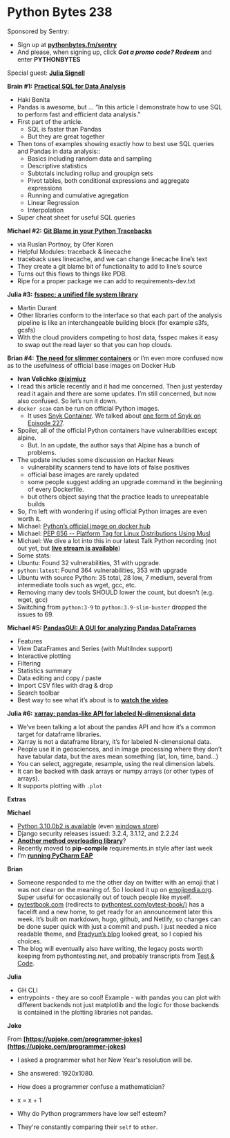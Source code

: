 # Python Bytes 238

Sponsored by Sentry:

- Sign up at [**pythonbytes.fm/sentry**](https://pythonbytes.fm/sentry)
- And please, when signing up, click ***Got a promo code? Redeem*** and enter **PYTHONBYTES**

Special guest: [**Julia Signell**](https://twitter.com/JSignell)


**Brain #1:** [**Practical SQL for Data Analysis**](https://hakibenita.com/sql-for-data-analysis)

- Haki Benita
- Pandas is awesome, but … “In this article I demonstrate how to use SQL to perform fast and efficient data analysis.”
- First part of the article. 
	- SQL is faster than Pandas
	- But they are great together
- Then tons of examples showing exactly how to best use SQL queries and Pandas in data analysis::
	- Basics including random data and sampling
	- Descriptive statistics
	- Subtotals including rollup and groupign sets
	- Pivot tables, both conditional expressions and aggregate expressions
	- Running and cumulative agregation
	- Linear Regression
	- Interpolation
- Super cheat sheet for useful SQL queries


**Michael #2:** [**Git Blame in your Python Tracebacks**](https://twitter.com/ruslanoid/status/1396890700634066945)

- via Ruslan Portnoy, by Ofer Koren
- Helpful Modules: traceback & linecache
- traceback uses linecache, and we can change linecache line’s text
- They create a git blame bit of functionality to add to line’s source
- Turns out this flows to things like PDB.
- Ripe for a proper package we can add to requirements-dev.txt

**Julia #3:** [**fsspec: a unified file system library**](https://filesystem-spec.readthedocs.io/en/latest/)

- Martin Durant
- Other libraries conform to the interface so that each part of the analysis pipeline is like an interchangeable building block (for example s3fs, gcsfs)
- With the cloud providers competing to host data, fsspec makes it easy to swap out the read layer so that you can hop clouds.

**Brian #4:** [**The need for slimmer containers**](https://iximiuz.com/en/posts/thick-container-vulnerabilities/)
or I’m even more confused now as to the usefulness of official base images on Docker Hub

- **Ivan Velichko** [**@iximiuz**](https://twitter.com/iximiuz)
- I read this article recently and it had me concerned. Then just yesterday read it again and there are some updates. I’m still concerned, but now also confused. So let’s run it down.
- `docker scan` can be run on official Python images. 
	- It uses [Snyk Container](https://snyk.io/product/container-vulnerability-management/). We talked about [one form of Snyk on Episode 227](https://pythonbytes.fm/episodes/show/227/no-more-awaiting-async-comes-to-sqlalchemy).
- Spoiler, all of the official Python containers have vulnerabilities except alpine.
	- But. In an update, the author says that Alpine has a bunch of problems.
- The update includes some discussion on Hacker News
	- vulnerability scanners tend to have lots of false positives
	- official base images are rarely updated
	- some people suggest adding an upgrade command in the beginning of every Dockerfile.
	- but others object saying that the practice leads to unrepeatable builds
- So, I’m left with wondering if using official Python images are even worth it.
- Michael: [Python’s official image on docker hub](https://hub.docker.com/_/python)
- Michael: [PEP 656 -- Platform Tag for Linux Distributions Using Musl](https://www.python.org/dev/peps/pep-0656/)
- Michael: We dive a lot into this in our latest Talk Python recording (not out yet, but [**live stream is available**](https://www.youtube.com/watch?v=yDend6I9nwE))
- Some stats:
- Ubuntu: Found 32 vulnerabilities, 31 with upgrade.
- `python:latest`: Found 364 vulnerabilities, 353 with upgrade
- Ubuntu with source Python: 35 total, 28 low, 7 medium, several from intermediate tools such as wget, gcc, etc.
- Removing many dev tools SHOULD lower the count, but doesn’t (e.g. wget, gcc)
- Switching from `python:3-9` to `python:3.9-slim-buster` dropped the issues to 69.

**Michael #5:** [**PandasGUI: A GUI for analyzing Pandas DataFrames**](https://github.com/adamerose/pandasgui)

- Features
- View DataFrames and Series (with MultiIndex support)
- Interactive plotting
- Filtering
- Statistics summary
- Data editing and copy / paste
- Import CSV files with drag & drop
- Search toolbar
- Best way to see what it’s about is to [**watch the video**](https://www.youtube.com/watch?v=NKXdolMxW2Y).

**Julia #6:** [**xarray: pandas-like API for labeled N-dimensional data**](https://pypi.org/project/xarray/)

- We’ve been talking a lot about the pandas API and how it’s a common target for dataframe libraries.
- Xarray is not a dataframe library, it’s for labeled N-dimensional data. 
- People use it in geosciences, and in image processing where they don’t have tabular data, but the axes mean something (lat, lon, time, band…)
- You can select, aggregate, resample, using the real dimension labels. 
- It can be backed with dask arrays or numpy arrays (or other types of arrays).
- It supports plotting with `.plot`

**Extras**

**Michael**

- [Python 3.10.0b2 is available](https://www.python.org/downloads/release/python-3100b1/) (even [windows store](https://www.microsoft.com/en-us/p/python-310-beta/9pjpw5ldxlz5?activetab=pivot:overviewtab))
- Django security releases issued: 3.2.4, 3.1.12, and 2.2.24
- [**Another method overloading library**](https://twitter.com/Fronkan/status/1403350583260684292)?
- Recently moved to **pip-compile** requirements.in style after last week
- I’m [**running PyCharm EAP**](https://blog.jetbrains.com/pycharm/2021/06/pycharm-2021-2-eap/)

**Brian**

- Someone responded to me the other day on twitter with an emoji that I was not clear on the meaning of. So I looked it up on [emojipedia.org](https://emojipedia.org/).  Super useful for occasionally out of touch people like myself.
- [pytestbook.com](https://pytestbook.com) (redirects to [pythontest.com/pytest-book/)](https://pythontest.com/pytest-book/) has a facelift and a new home, to get ready for an announcement later this week. It’s built on markdown, hugo, github, and Netlify, so changes can be done super quick with just a commit and push. I just needed a nice readable theme, and [Pradyun’s blog](https://pradyunsg.me/) looked great, so I copied his choices.
- The blog will eventually also have writing, the legacy posts worth keeping from pythontesting.net, and probably transcripts from [Test & Code](https://testandcode.com/).

**Julia**

- GH CLI
- entrypoints - they are so cool! Example - with pandas you can plot with different backends not just matplotlib and the logic for those backends is contained in the plotting libraries not pandas.

**Joke** 

From **[https://upjoke.com/programmer-jokes](https://upjoke.com/programmer-jokes)**


- I asked a programmer what her New Year's resolution will be.
- She answered: 1920x1080.


- How does a programmer confuse a mathematician?
- x = x + 1


- Why do Python programmers have low self esteem?
- They're constantly comparing their `self` to `other`.

